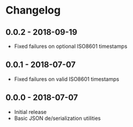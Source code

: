# Changelog

## 0.0.2 - 2018-09-19
- Fixed failures on optional ISO8601 timestamps

## 0.0.1 - 2018-07-07
- Fixed failures on valid ISO8601 timestamps

## 0.0.0 - 2018-07-07
- Initial release
- Basic JSON de/serialization utilities
